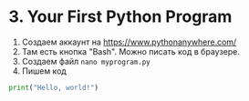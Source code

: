 # 3. Your First Python Program

1. Создаем аккаунт на https://www.pythonanywhere.com/
2. Там есть кнопка "Bash". Можно писать код в браузере.
3. Создаем файл `nano myprogram.py`
4. Пишем код

```python
print("Hello, world!")
```
